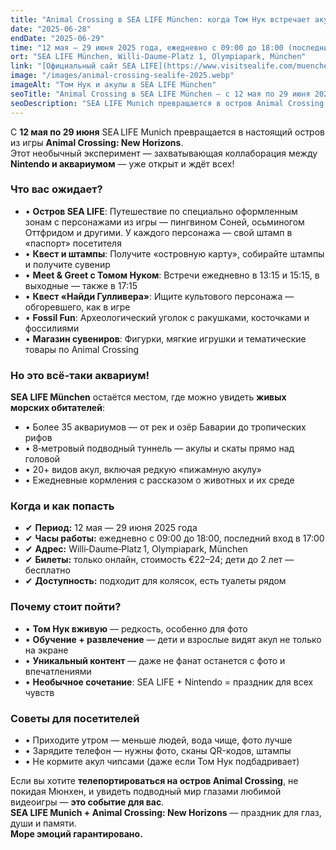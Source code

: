 ```yaml
---
title: "Animal Crossing в SEA LIFE München: когда Том Нук встречает акул"
date: "2025-06-28"
endDate: "2025-06-29"
time: "12 мая – 29 июня 2025 года, ежедневно с 09:00 до 18:00 (последний вход в 17:00)"
ort: "SEA LIFE München, Willi‑Daume‑Platz 1, Olympiapark, München"
link: "[Официальный сайт SEA LIFE](https://www.visitsealife.com/muenchen/das-erwartet-euch/termine-und-veranstaltungen/animal-crossing-new-horizons/)"
image: "/images/animal-crossing-sealife-2025.webp"
imageAlt: "Том Нук и акулы в SEA LIFE München"
seoTitle: "Animal Crossing в SEA LIFE München — с 12 мая по 29 июня 2025"
seoDescription: "SEA LIFE Munich превращается в остров Animal Crossing — с 12 мая по 29 июня 2025 года: штампы, квесты, Том Нук, подводный туннель и более 20 видов акул."
---
```


С **12 мая по 29 июня** SEA LIFE Munich превращается в настоящий остров из игры **Animal Crossing: New Horizons**.  
Этот необычный эксперимент — захватывающая коллаборация между **Nintendo и аквариумом** — уже открыт и ждёт всех!

### Что вас ожидает?

- • **Остров SEA LIFE**: Путешествие по специально оформленным зонам с персонажами из игры — пингвином Соней, осьминогом Оттфридом и другими. У каждого персонажа — свой штамп в «паспорт» посетителя  
- • **Квест и штампы**: Получите «островную карту», собирайте штампы и получите сувенир  
- • **Meet & Greet с Томом Нуком**: Встречи ежедневно в 13:15 и 15:15, в выходные — также в 17:15  
- • **Квест «Найди Гулливера»**: Ищите культового персонажа — обгоревшего, как в игре  
- • **Fossil Fun**: Археологический уголок с ракушками, косточками и фоссилиями  
- • **Магазин сувениров**: Фигурки, мягкие игрушки и тематические товары по Animal Crossing  

### Но это всё-таки аквариум!

**SEA LIFE München** остаётся местом, где можно увидеть **живых морских обитателей**:

- • Более 35 аквариумов — от рек и озёр Баварии до тропических рифов  
- • 8‑метровый подводный туннель — акулы и скаты прямо над головой  
- • 20+ видов акул, включая редкую «пижамную акулу»  
- • Ежедневные кормления с рассказом о животных и их среде  

### Когда и как попасть

- ✔ **Период:** 12 мая — 29 июня 2025 года  
- ✔ **Часы работы:** ежедневно с 09:00 до 18:00, последний вход в 17:00  
- ✔ **Адрес:** Willi‑Daume‑Platz 1, Olympiapark, München  
- ✔ **Билеты:** только онлайн, стоимость €22–24; дети до 2 лет — бесплатно  
- ✔ **Доступность:** подходит для колясок, есть туалеты рядом  

### Почему стоит пойти?

- • **Том Нук вживую** — редкость, особенно для фото  
- • **Обучение + развлечение** — дети и взрослые видят акул не только на экране  
- • **Уникальный контент** — даже не фанат останется с фото и впечатлениями  
- • **Необычное сочетание**: SEA LIFE + Nintendo = праздник для всех чувств  

### Советы для посетителей

- • Приходите утром — меньше людей, вода чище, фото лучше  
- • Зарядите телефон — нужны фото, сканы QR-кодов, штампы  
- • Не кормите акул чипсами (даже если Том Нук подбадривает)  


Если вы хотите **телепортироваться на остров Animal Crossing**, не покидая Мюнхен, и увидеть подводный мир глазами любимой видеоигры — **это событие для вас**.  
**SEA LIFE Munich + Animal Crossing: New Horizons** — праздник для глаз, души и памяти.  
**Море эмоций гарантировано.**
